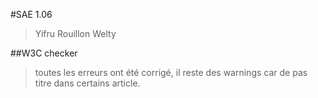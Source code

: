 #SAE 1.06
> Yifru Rouillon Welty

##W3C checker
> toutes les erreurs ont été corrigé, il reste des warnings car de pas titre dans certains article.